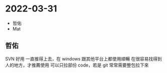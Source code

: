 # 2022-03-31

- 哲佑
- Mat

## 哲佑

SVN 好用
一直推得上去，在 windows 跟其他平台上都使用順暢
在很容易找得到人的地方，才推薦使用
可以只拉部份 code，若是 git 常常需要整包拉下來
